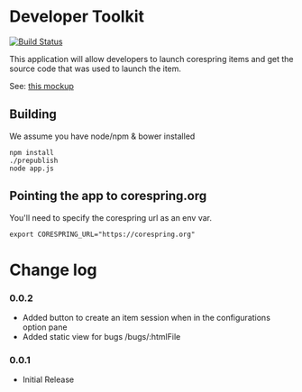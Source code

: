 # Developer Toolkit


[![Build Status](https://travis-ci.org/corespring/developer-toolkit.png)](https://travis-ci.org/corespring/developer-toolkit)


This application will allow developers to launch corespring items and get the source code that was used to launch the item.

See: [this mockup](https://www.easel.io/documents/f815298729882407?mode=preview#f815298729882407)


## Building

We assume you have node/npm & bower installed

    npm install
    ./prepublish
    node app.js

## Pointing the app to corespring.org

You'll need to specify the corespring url as an env var.

    export CORESPRING_URL="https://corespring.org"


# Change log

### 0.0.2
* Added button to create an item session when in the configurations option pane
* Added static view for bugs /bugs/:htmlFile

### 0.0.1
* Initial Release

